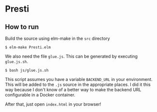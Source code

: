 # Presti

## How to run

Build the source using elm-make in the `src` directory

    $ elm-make Presti.elm
    
We also need the file `glue.js`. This can be generated by executing `glue.js.sh`.

    $ bash js/glue.js.sh

This script assumes you have a variable `BACKEND_URL` in your environment. This will be added to the `.js` source in the appropriate places. I did it this way because I don't know of a better way to make the backend URL configurable in a Docker container.

After that, just open `index.html` in your browser!
